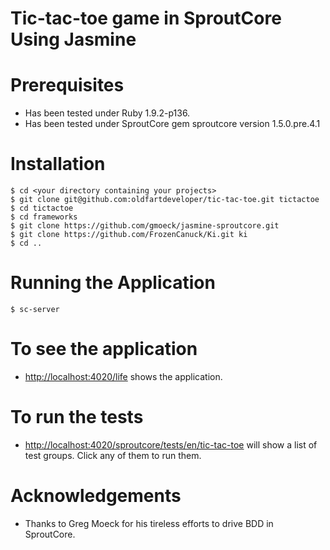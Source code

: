 # Tic-tac-toe game in SproutCore Using Jasmine

# Prerequisites

- Has been tested under Ruby 1.9.2-p136.
- Has been tested under SproutCore gem sproutcore version 1.5.0.pre.4.1


# Installation

    $ cd <your directory containing your projects>
    $ git clone git@github.com:oldfartdeveloper/tic-tac-toe.git tictactoe
    $ cd tictactoe
    $ cd frameworks
    $ git clone https://github.com/gmoeck/jasmine-sproutcore.git
    $ git clone https://github.com/FrozenCanuck/Ki.git ki
    $ cd ..

# Running the Application

    $ sc-server

# To see the application

- [http://localhost:4020/life](http://localhost:4020/tic-tac-toe) shows the application.

# To run the tests

- [http://localhost:4020/sproutcore/tests/en/tic-tac-toe](http://localhost:4020/sproutcore/tests/en/tic-tac-toe) will show a list of test groups.  Click any of them to run them.

# Acknowledgements

- Thanks to Greg Moeck for his tireless efforts to drive BDD in SproutCore.
